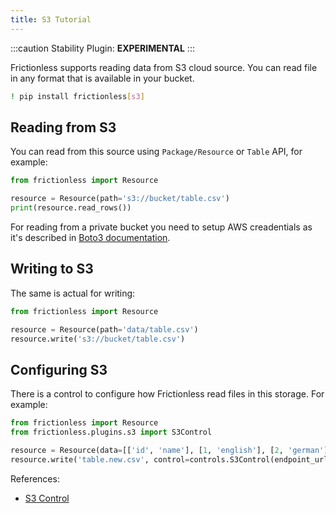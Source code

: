 ```yaml
---
title: S3 Tutorial
---
```


:::caution Stability
Plugin: **EXPERIMENTAL**
:::

Frictionless supports reading data from S3 cloud source. You can read file in any format that is available in your bucket.

```bash
! pip install frictionless[s3]
```


## Reading from S3

You can read from this source using `Package/Resource` or `Table` API, for example:

```python
from frictionless import Resource

resource = Resource(path='s3://bucket/table.csv')
print(resource.read_rows())
```


For reading from a private bucket you need to setup AWS creadentials as it's described in [Boto3 documentation](https://boto3.amazonaws.com/v1/documentation/api/latest/guide/credentials.html#environment-variables).

## Writing to S3

The same is actual for writing:

```python
from frictionless import Resource

resource = Resource(path='data/table.csv')
resource.write('s3://bucket/table.csv')
```


## Configuring S3

There is a control to configure how Frictionless read files in this storage. For example:

```python
from frictionless import Resource
from frictionless.plugins.s3 import S3Control

resource = Resource(data=[['id', 'name'], [1, 'english'], [2, 'german']])
resource.write('table.new.csv', control=controls.S3Control(endpoint_url='<url>'))
```


References:
- [S3 Control](https://frictionlessdata.io/tooling/python/schemes-reference/#s3)
